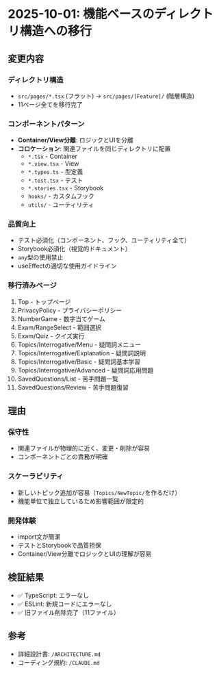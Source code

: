 # 2025-10-01: 機能ベースのディレクトリ構造への移行

## 変更内容

### ディレクトリ構造
- `src/pages/*.tsx` (フラット) → `src/pages/[Feature]/` (階層構造)
- 11ページ全てを移行完了

### コンポーネントパターン
- **Container/View分離**: ロジックとUIを分離
- **コロケーション**: 関連ファイルを同じディレクトリに配置
  - `*.tsx` - Container
  - `*.view.tsx` - View
  - `*.types.ts` - 型定義
  - `*.test.tsx` - テスト
  - `*.stories.tsx` - Storybook
  - `hooks/` - カスタムフック
  - `utils/` - ユーティリティ

### 品質向上
- テスト必須化（コンポーネント、フック、ユーティリティ全て）
- Storybook必須化（視覚的ドキュメント）
- `any`型の使用禁止
- useEffectの適切な使用ガイドライン

### 移行済みページ
1. Top - トップページ
2. PrivacyPolicy - プライバシーポリシー
3. NumberGame - 数字当てゲーム
4. Exam/RangeSelect - 範囲選択
5. Exam/Quiz - クイズ実行
6. Topics/Interrogative/Menu - 疑問詞メニュー
7. Topics/Interrogative/Explanation - 疑問詞説明
8. Topics/Interrogative/Basic - 疑問詞基本学習
9. Topics/Interrogative/Advanced - 疑問詞応用問題
10. SavedQuestions/List - 苦手問題一覧
11. SavedQuestions/Review - 苦手問題復習

## 理由

### 保守性
- 関連ファイルが物理的に近く、変更・削除が容易
- コンポーネントごとの責務が明確

### スケーラビリティ
- 新しいトピック追加が容易（`Topics/NewTopic/`を作るだけ）
- 機能単位で独立しているため影響範囲が限定的

### 開発体験
- import文が簡潔
- テストとStorybookで品質担保
- Container/View分離でロジックとUIの理解が容易

## 検証結果

- ✅ TypeScript: エラーなし
- ✅ ESLint: 新規コードにエラーなし
- ✅ 旧ファイル削除完了（11ファイル）

## 参考

- 詳細設計書: `/ARCHITECTURE.md`
- コーディング規約: `/CLAUDE.md`